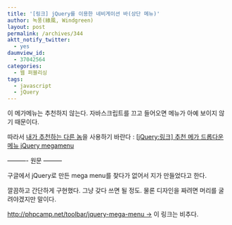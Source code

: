 ```yaml
---
title: '[링크] jQuery를 이용한 네비게이션 바(상단 메뉴)'
author: 녹풍(綠風, Windgreen)
layout: post
permalink: /archives/344
aktt_notify_twitter:
  - yes
daumview_id:
  - 37042564
categories:
  - 웹 퍼블리싱
tags:
  - javascript
  - jQuery
---
```

이 메가메뉴는 추천하지 않는다. 자바스크립트를 끄고 들어오면 메뉴가 아예 보이지 않기 때문이다.

따라서 [내가 추천하는 다른 놈][1]을 사용하기 바란다 : [[jQuery:링크] 추천 메가 드롭다운 메뉴 jQuery megamenu][1]

&#8212;&#8212;&#8212;- 원문 &#8212;&#8212;&#8212;

구글에서 jQuery로 만든 mega menu를 찾다가 없어서 지가 만들었다고 한다.

깔끔하고 간단하게 구현했다. 그냥 갖다 쓰면 될 정도. 물론 디자인을 짜려면 머리를 굴려야겠지만 말이다.

http://phpcamp.net/toolbar/jquery-mega-menu -> 이 링크는 비추다.

 [1]: http://mytory.local/archives/1069 "[jQuery:링크] 추천 메가 드롭다운 메뉴 jQuery megamenu"